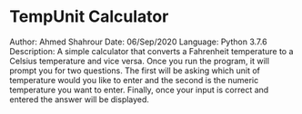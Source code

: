 # TempUnit Calculator

Author: Ahmed Shahrour
Date: 06/Sep/2020
Language: Python 3.7.6
Description: A simple calculator that converts a Fahrenheit temperature to a Celsius temperature and vice versa. Once you run the program, it will prompt you for two questions. The first will be asking which unit of temperature would you like to enter and the second is the numeric temperature you want to enter. Finally, once your input is correct and entered the answer will be displayed.
